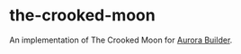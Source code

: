 # the-crooked-moon
An implementation of The Crooked Moon for [Aurora Builder](https://aurorabuilder.com).

